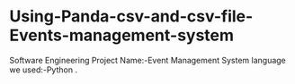 # Using-Panda-csv-and-csv-file-Events-management-system
Software Engineering Project Name:-Event Management System language we used:-Python .
